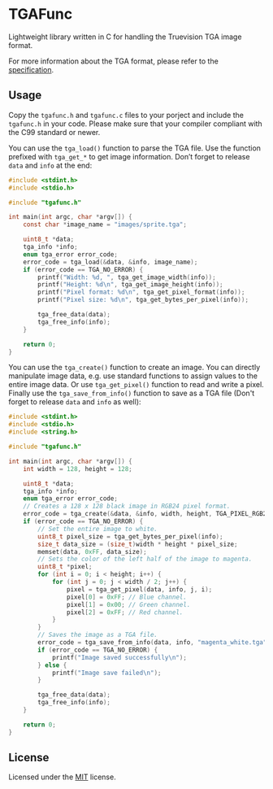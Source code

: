 # TGAFunc

Lightweight library written in C for handling the Truevision TGA image format.

For more information about the TGA format, please refer to the
[specification](http://www.dca.fee.unicamp.br/~martino/disciplinas/ea978/tgaffs.pdf).

## Usage

Copy the `tgafunc.h` and `tgafunc.c` files to your porject and include the
`tgafunc.h` in your code. Please make sure that your compiler compliant with
the C99 standard or newer.

You can use the `tga_load()` function to parse the TGA file. Use the function
prefixed with `tga_get_*` to get image information. Don’t forget to release
`data` and `info` at the end:

```c
#include <stdint.h>
#include <stdio.h>

#include "tgafunc.h"

int main(int argc, char *argv[]) {
    const char *image_name = "images/sprite.tga";

    uint8_t *data;
    tga_info *info;
    enum tga_error error_code;
    error_code = tga_load(&data, &info, image_name);
    if (error_code == TGA_NO_ERROR) {
        printf("Width: %d, ", tga_get_image_width(info));
        printf("Height: %d\n", tga_get_image_height(info));
        printf("Pixel format: %d\n", tga_get_pixel_format(info));
        printf("Pixel size: %d\n", tga_get_bytes_per_pixel(info));

        tga_free_data(data);
        tga_free_info(info);
    }

    return 0;
}

```

You can use the `tga_create()` function to create an image. You can directly
manipulate image data, e.g. use standard functions to assign values to the
entire image data. Or use `tga_get_pixel()` function to read and write a pixel.
Finally use the `tga_save_from_info()` function to save as a TGA file (Don't
forget to release `data` and `info` as well):

```c
#include <stdint.h>
#include <stdio.h>
#include <string.h>

#include "tgafunc.h"

int main(int argc, char *argv[]) {
    int width = 128, height = 128;

    uint8_t *data;
    tga_info *info;
    enum tga_error error_code;
    // Creates a 128 x 128 black image in RGB24 pixel format.
    error_code = tga_create(&data, &info, width, height, TGA_PIXEL_RGB24);
    if (error_code == TGA_NO_ERROR) {
        // Set the entire image to white.
        uint8_t pixel_size = tga_get_bytes_per_pixel(info);
        size_t data_size = (size_t)width * height * pixel_size;
        memset(data, 0xFF, data_size);
        // Sets the color of the left half of the image to magenta.
        uint8_t *pixel;
        for (int i = 0; i < height; i++) {
            for (int j = 0; j < width / 2; j++) {
                pixel = tga_get_pixel(data, info, j, i);
                pixel[0] = 0xFF; // Blue channel.
                pixel[1] = 0x00; // Green channel.
                pixel[2] = 0xFF; // Red channel.
            }
        }
        // Saves the image as a TGA file.
        error_code = tga_save_from_info(data, info, "magenta_white.tga");
        if (error_code == TGA_NO_ERROR) {
            printf("Image saved successfully\n");
        } else {
            printf("Image save failed\n");
        }

        tga_free_data(data);
        tga_free_info(info);
    }

    return 0;
}

```

## License

Licensed under the [MIT](LICENSE) license.
